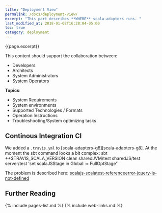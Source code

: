 ```yaml
---
title: "Deployment View"
permalink: /docs/deployment-view/
excerpt: "This part describes **WHERE** scala-adapters runs. "
last_modified_at: 2018-01-02T16:28:04-05:00
toc: true
category: deployment
---
```

{{page.excerpt}}

This content should support the collaboration between:
* Developers 
* Architects
* System Administrators
* System Operators

**Topics:**
* System Requirements
* System environments
* Supported Technologies / Formats
* Operation Instructions
* Troubleshooting/System optimizing tasks

## Continous Integration CI
We added  a `.travis.yml` to [scala-adapters-g8][scala-adapters-g8].
At the moment the sbt command looks a bit complex:
sbt ++$TRAVIS_SCALA_VERSION clean sharedJVM/test sharedJS/test server/test 'set scalaJSStage in Global := FullOptStage'`

The problem is described here: [scalajs-scalatest-referenceerror-jquery-is-not-defined](https://stackoverflow.com/questions/48395676/scalajs-scalatest-referenceerror-jquery-is-not-defined)
  
## Further Reading
{% include pages-list.md %}
{% include web-links.md %}
